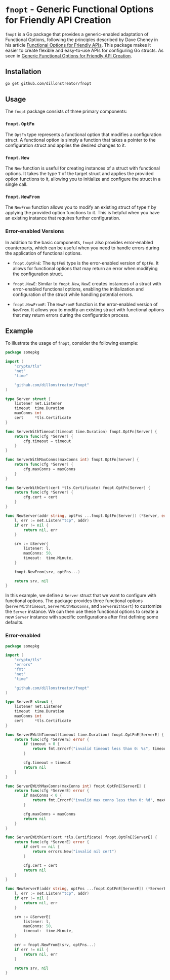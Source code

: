 # `fnopt` - Generic Functional Options for Friendly API Creation

`fnopt` is a Go package that provides a generic-enabled adaptation of Functional Options, following the principles described by Dave Cheney in his article [Functional Options for Friendly APIs](https://dave.cheney.net/2014/10/17/functional-options-for-friendly-apis). This package makes it easier to create flexible and easy-to-use APIs for configuring Go structs. As seen in [Generic Functional Options for Friendly API Creation](https://blog.streator.me/posts/generic-functional-options/).

## Installation

```sh
go get github.com/dillonstreator/fnopt
```

## Usage

The `fnopt` package consists of three primary components:

### `fnopt.OptFn`

The `OptFn` type represents a functional option that modifies a configuration struct. A functional option is simply a function that takes a pointer to the configuration struct and applies the desired changes to it.

### `fnopt.New`

The `New` function is useful for creating instances of a struct with functional options. It takes the type `T` of the target struct and applies the provided option functions to it, allowing you to initialize and configure the struct in a single call.

### `fnopt.NewFrom`

The `NewFrom` function allows you to modify an existing struct of type `T` by applying the provided option functions to it. This is helpful when you have an existing instance that requires further configuration.

### Error-enabled Versions

In addition to the basic components, `fnopt` also provides error-enabled counterparts, which can be useful when you need to handle errors during the application of functional options.

- `fnopt.OptFnE`: The `OptFnE` type is the error-enabled version of `OptFn`. It allows for functional options that may return an error when modifying the configuration struct.

- `fnopt.NewE`: Similar to `fnopt.New`, `NewE` creates instances of a struct with error-enabled functional options, enabling the initialization and configuration of the struct while handling potential errors.

- `fnopt.NewFromE`: The `NewFromE` function is the error-enabled version of `NewFrom`. It allows you to modify an existing struct with functional options that may return errors during the configuration process.

## Example

To illustrate the usage of `fnopt`, consider the following example:

```go
package somepkg

import (
	"crypto/tls"
	"net"
	"time"

	"github.com/dillonstreator/fnopt"
)

type Server struct {
	listener net.Listener
	timeout  time.Duration
	maxConns int
	cert     *tls.Certificate
}

func ServerWithTimeout(timeout time.Duration) fnopt.OptFn[Server] {
	return func(cfg *Server) {
		cfg.timeout = timeout
	}
}

func ServerWithMaxConns(maxConns int) fnopt.OptFn[Server] {
	return func(cfg *Server) {
		cfg.maxConns = maxConns
	}
}

func ServerWithCert(cert *tls.Certificate) fnopt.OptFn[Server] {
	return func(cfg *Server) {
		cfg.cert = cert
	}
}

func NewServer(addr string, optFns ...fnopt.OptFn[Server]) (*Server, error) {
	l, err := net.Listen("tcp", addr)
	if err != nil {
		return nil, err
	}

	srv := &Server{
		listener: l,
		maxConns: 50,
		timeout:  time.Minute,
	}

	fnopt.NewFrom(srv, optFns...)

	return srv, nil
}
```

In this example, we define a `Server` struct that we want to configure with functional options. The package provides three functional options (`ServerWithTimeout`, `ServerWithMaxConns`, and `ServerWithCert`) to customize the `Server` instance. We can then use these functional options to create a new `Server` instance with specific configurations after first defining some defaults.

### Error-enabled

```go
package somepkg

import (
	"crypto/tls"
	"errors"
	"fmt"
	"net"
	"time"

	"github.com/dillonstreator/fnopt"
)

type ServerE struct {
	listener net.Listener
	timeout  time.Duration
	maxConns int
	cert     *tls.Certificate
}

func ServerEWithTimeout(timeout time.Duration) fnopt.OptFnE[ServerE] {
	return func(cfg *ServerE) error {
		if timeout < 0 {
			return fmt.Errorf("invalid timeout less than 0: %s", timeout)
		}

		cfg.timeout = timeout
		return nil
	}
}

func ServerEWithMaxConns(maxConns int) fnopt.OptFnE[ServerE] {
	return func(cfg *ServerE) error {
		if maxConns < 0 {
			return fmt.Errorf("invalid max conns less than 0: %d", maxConns)
		}

		cfg.maxConns = maxConns
		return nil
	}
}

func ServerEWithCert(cert *tls.Certificate) fnopt.OptFnE[ServerE] {
	return func(cfg *ServerE) error {
		if cert == nil {
			return errors.New("invalid nil cert")
		}

		cfg.cert = cert
		return nil
	}
}

func NewServerE(addr string, optFns ...fnopt.OptFnE[ServerE]) (*ServerE, error) {
	l, err := net.Listen("tcp", addr)
	if err != nil {
		return nil, err
	}

	srv := &ServerE{
		listener: l,
		maxConns: 50,
		timeout:  time.Minute,
	}

	err = fnopt.NewFromE(srv, optFns...)
	if err != nil {
		return nil, err
	}

	return srv, nil
}
```
